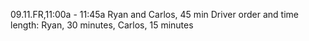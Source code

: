09.11.FR,11:00a - 11:45a Ryan and Carlos, 45 min
Driver order and time length:
Ryan, 30 minutes,
Carlos, 15 minutes
